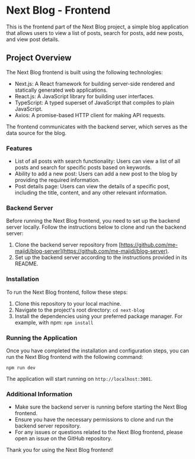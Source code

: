 
# Next Blog - Frontend

This is the frontend part of the Next Blog project, a simple blog application that allows users to view a list of posts, search for posts, add new posts, and view post details.

## Project Overview

The Next Blog frontend is built using the following technologies:

-   Next.js: A React framework for building server-side rendered and statically generated web applications.
-   React.js: A JavaScript library for building user interfaces.
-   TypeScript: A typed superset of JavaScript that compiles to plain JavaScript.
-   Axios: A promise-based HTTP client for making API requests.

The frontend communicates with the backend server, which serves as the data source for the blog.

### Features

-   List of all posts with search functionality: Users can view a list of all posts and search for specific posts based on keywords.
-   Ability to add a new post: Users can add a new post to the blog by providing the required information.
-   Post details page: Users can view the details of a specific post, including the title, content, and any other relevant information.

### Backend Server

Before running the Next Blog frontend, you need to set up the backend server locally. Follow the instructions below to clone and run the backend server:

1.  Clone the backend server repository from [https://github.com/me-majidi/blog-server](https://github.com/me-majidi/blog-server).
2.  Set up the backend server according to the instructions provided in its README.

### Installation

To run the Next Blog frontend, follow these steps:

1.  Clone this repository to your local machine.
2.  Navigate to the project's root directory:    `cd next-blog` 
3.  Install the dependencies using your preferred package manager. For example, with npm:   `npm install` 

### Running the Application

Once you have completed the installation and configuration steps, you can run the Next Blog frontend with the following command:

`npm run dev` 

The application will start running on `http://localhost:3001`.

### Additional Information

-   Make sure the backend server is running before starting the Next Blog frontend.
-   Ensure you have the necessary permissions to clone and run the backend server repository.
-   For any issues or questions related to the Next Blog frontend, please open an issue on the GitHub repository.

Thank you for using the Next Blog frontend!